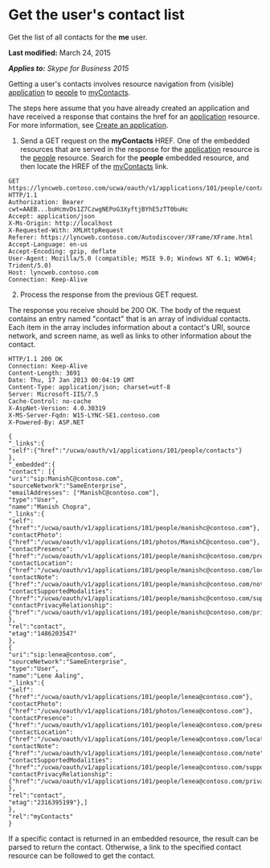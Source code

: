 
# Get the user's contact list
Get the list of all contacts for the **me** user.

 **Last modified:** March 24, 2015

 _**Applies to:** Skype for Business 2015_

Getting a user's contacts involves resource navigation from (visible) [application](application_ref.md) to [people](people_ref.md) to [myContacts](myContacts_ref.md). 

The steps here assume that you have already created an application and have received a response that contains the href for an [application](application_ref.md) resource. For more information, see [Create an application](CreateAnApplication.md).

1. Send a GET request on the **myContacts** HREF. One of the embedded resources that are served in the response for the [application](application_ref.md) resource is the [people](people_ref.md) resource. Search for the **people** embedded resource, and then locate the HREF of the [myContacts](myContacts_ref.md) link.
 
 ```
 GET https://lyncweb.contoso.com/ucwa/oauth/v1/applications/101/people/contacts HTTP/1.1
Authorization: Bearer cwt=AAEB...buHcmvDs1Z7CzwgNEPoG3XyftjBYhE5zTT0buHc
Accept: application/json
X-Ms-Origin: http://localhost
X-Requested-With: XMLHttpRequest
Referer: https://lyncweb.contoso.com/Autodiscover/XFrame/XFrame.html
Accept-Language: en-us
Accept-Encoding: gzip, deflate
User-Agent: Mozilla/5.0 (compatible; MSIE 9.0; Windows NT 6.1; WOW64; Trident/5.0)
Host: lyncweb.contoso.com
Connection: Keep-Alive

 ```

2. Process the response from the previous GET request.
 
 The response you receive should be 200 OK. The body of the request contains an entry named "contact" that is an array of individual contacts. Each item in the array includes information about a contact's URI, source network, and screen name, as well as links to other information about the contact.
 


 ```
 HTTP/1.1 200 OK
Connection: Keep-Alive
Content-Length: 3691
Date: Thu, 17 Jan 2013 00:04:19 GMT
Content-Type: application/json; charset=utf-8
Server: Microsoft-IIS/7.5
Cache-Control: no-cache
X-AspNet-Version: 4.0.30319
X-MS-Server-Fqdn: W15-LYNC-SE1.contoso.com
X-Powered-By: ASP.NET

{
 "_links":{
 "self":{"href":"/ucwa/oauth/v1/applications/101/people/contacts"}
 },
 "_embedded":{
 "contact": [{
 "uri":"sip:ManishC@contoso.com",
 "sourceNetwork":"SameEnterprise",
 "emailAddresses": ["ManishC@contoso.com"],
 "type":"User",
 "name":"Manish Chopra",
 "_links":{
 "self":{"href":"/ucwa/oauth/v1/applications/101/people/manishc@contoso.com"},
 "contactPhoto":{"href":"/ucwa/oauth/v1/applications/101/photos/ManishC@contoso.com"},
 "contactPresence":{"href":"/ucwa/oauth/v1/applications/101/people/manishc@contoso.com/presence"},
 "contactLocation":{"href":"/ucwa/oauth/v1/applications/101/people/manishc@contoso.com/location"},
 "contactNote":{"href":"/ucwa/oauth/v1/applications/101/people/manishc@contoso.com/note"},
 "contactSupportedModalities":{"href":"/ucwa/oauth/v1/applications/101/people/manishc@contoso.com/supportedMedia"},
 "contactPrivacyRelationship":{"href":"/ucwa/oauth/v1/applications/101/people/manishc@contoso.com/privacyRelationship"}
 },
 "rel":"contact",
 "etag":"1486203547"
 },
 {
 "uri":"sip:lenea@contoso.com",
 "sourceNetwork":"SameEnterprise",
 "type":"User",
 "name":"Lene Aaling",
 "_links":{
 "self":{"href":"/ucwa/oauth/v1/applications/101/people/lenea@contoso.com"},
 "contactPhoto":{"href":"/ucwa/oauth/v1/applications/101/photos/lenea@contoso.com"},
 "contactPresence":{"href":"/ucwa/oauth/v1/applications/101/people/lenea@contoso.com/presence"},
 "contactLocation":{"href":"/ucwa/oauth/v1/applications/101/people/lenea@contoso.com/location"},
 "contactNote":{"href":"/ucwa/oauth/v1/applications/101/people/lenea@contoso.com/note"},
 "contactSupportedModalities":{"href":"/ucwa/oauth/v1/applications/101/people/lenea@contoso.com/supportedMedia"},
 "contactPrivacyRelationship":{"href":"/ucwa/oauth/v1/applications/101/people/lenea@contoso.com/privacyRelationship"}
 },
 "rel":"contact",
 "etag":"2316395199"},]
 },
 "rel":"myContacts"
}

 ```


If a specific contact is returned in an embedded resource, the result can be parsed to return the contact. Otherwise, a link to the specified contact resource can be followed to get the contact.
